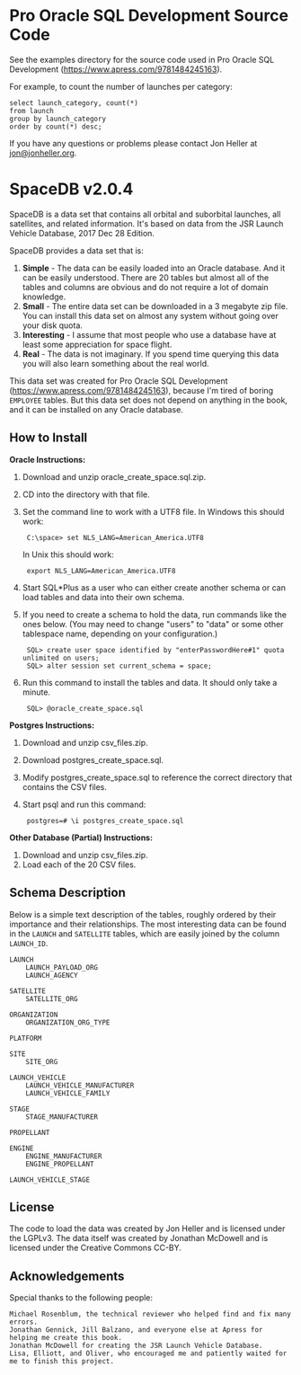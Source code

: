 Pro Oracle SQL Development Source Code
======================================

See the examples directory for the source code used in Pro Oracle SQL Development (https://www.apress.com/9781484245163).

For example, to count the number of launches per category:

	select launch_category, count(*)
	from launch
	group by launch_category
	order by count(*) desc;

If you have any questions or problems please contact Jon Heller at jon@jonheller.org.


SpaceDB v2.0.4
==============

SpaceDB is a data set that contains all orbital and suborbital launches, all satellites, and related information.  It's based on data from the JSR Launch Vehicle Database, 2017 Dec 28 Edition.

SpaceDB provides a data set that is:

1. **Simple** - The data can be easily loaded into an Oracle database.  And it can be easily understood.  There are 20 tables but almost all of the tables and columns are obvious and do not require a lot of domain knowledge.
2. **Small** - The entire data set can be downloaded in a 3 megabyte zip file.  You can install this data set on almost any system without going over your disk quota.
3. **Interesting** - I assume that most people who use a database have at least some appreciation for space flight.
4. **Real** - The data is not imaginary.  If you spend time querying this data you will also learn something about the real world.

This data set was created for Pro Oracle SQL Development (https://www.apress.com/9781484245163), because I'm tired of boring `EMPLOYEE` tables.  But this data set does not depend on anything in the book, and it can be installed on any Oracle database.


How to Install
--------------

**Oracle Instructions:**

1. Download and unzip oracle_create_space.sql.zip.
2. CD into the directory with that file.
3. Set the command line to work with a UTF8 file.  In Windows this should work:

		C:\space> set NLS_LANG=American_America.UTF8

	In Unix this should work:

		export NLS_LANG=American_America.UTF8

4. Start SQL\*Plus as a user who can either create another schema or can load tables and data into their own schema.
5. If you need to create a schema to hold the data, run commands like the ones below. (You may need to change "users" to "data" or some other tablespace name, depending on your configuration.)

		SQL> create user space identified by "enterPasswordHere#1" quota unlimited on users;
		SQL> alter session set current_schema = space;

6. Run this command to install the tables and data.  It should only take a minute.

		SQL> @oracle_create_space.sql

**Postgres Instructions:**

1. Download and unzip csv_files.zip.
2. Download postgres_create_space.sql.
3. Modify postgres_create_space.sql to reference the correct directory that contains the CSV files.
4. Start psql and run this command:

		postgres=# \i postgres_create_space.sql


**Other Database (Partial) Instructions:**

1. Download and unzip csv_files.zip.
2. Load each of the 20 CSV files.


Schema Description
------------------

Below is a simple text description of the tables, roughly ordered by their importance and their relationships.  The most interesting data can be found in the `LAUNCH` and `SATELLITE` tables, which are easily joined by the column `LAUNCH_ID`.

	LAUNCH
		LAUNCH_PAYLOAD_ORG
		LAUNCH_AGENCY

	SATELLITE
		SATELLITE_ORG

	ORGANIZATION
		ORGANIZATION_ORG_TYPE

	PLATFORM

	SITE
		SITE_ORG

	LAUNCH_VEHICLE
		LAUNCH_VEHICLE_MANUFACTURER
		LAUNCH_VEHICLE_FAMILY

	STAGE
		STAGE_MANUFACTURER

	PROPELLANT

	ENGINE
		ENGINE_MANUFACTURER
		ENGINE_PROPELLANT

	LAUNCH_VEHICLE_STAGE


License
-------

The code to load the data was created by Jon Heller and is licensed under the LGPLv3.
The data itself was created by Jonathan McDowell and is licensed under the Creative Commons CC-BY.


Acknowledgements
----------------

Special thanks to the following people:

    Michael Rosenblum, the technical reviewer who helped find and fix many errors.
    Jonathan Gennick, Jill Balzano, and everyone else at Apress for helping me create this book.
    Jonathan McDowell for creating the JSR Launch Vehicle Database.
    Lisa, Elliott, and Oliver, who encouraged me and patiently waited for me to finish this project.
